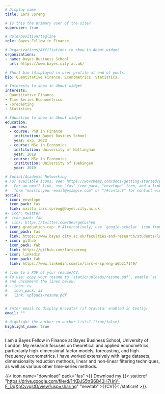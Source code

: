 ```yaml
---
# Display name
title: Lars Spreng

# Is this the primary user of the site?
superuser: true

# Role/position/tagline
role: Bayes Fellow in Finance

# Organizations/Affiliations to show in About widget
organizations:
- name: Bayes Business School
  url: https://www.bayes.city.ac.uk/

# Short bio (displayed in user profile at end of posts)
bio: Quantitative Finance, Econometrics, Statistics.

# Interests to show in About widget
interests:
- Quantitative Finance
- Time Series Econometrics
- Forecasting
- Statistics

# Education to show in About widget
education:
  courses:
  - course: PhD in Finance
    institution: Bayes Busines School
    year: exp. 2023
  - course: MSc in Economics
    institution: University of Nottingham
    year: 2019
  - course: MSc in Economics
    institution: University of Tuebingen
    year: 2019

# Social/Academic Networking
# For available icons, see: https://wowchemy.com/docs/getting-started/page-builder/#icons
#   For an email link, use "fas" icon pack, "envelope" icon, and a link in the
#   form "mailto:your-email@example.com" or "/#contact" for contact widget.
social:
- icon: envelope
  icon_pack: fas
  link: mailto:lars.spreng@bayes.city.ac.uk
#- icon: twitter
#  icon_pack: fab
#  link: https://twitter.com/GeorgeCushen
- icon: graduation-cap  # Alternatively, use `google-scholar` icon from `ai` icon pack
  icon_pack: fas
  link: https://www.bayes.city.ac.uk/faculties-and-research/students/lars-spreng
- icon: github
  icon_pack: fab
  link: https://github.com/larsspreng
- icon: linkedin
  icon_pack: fab
  link: https://www.linkedin.com/in/lars-e-spreng-a6b217149/

# Link to a PDF of your resume/CV.
# To use: copy your resume to `static/uploads/resume.pdf`, enable `ai` icons in `params.toml`, 
# and uncomment the lines below.
# - icon: cv
#   icon_pack: ai
#   link: uploads/resume.pdf 


# Enter email to display Gravatar (if Gravatar enabled in Config)
email: ""

# Highlight the author in author lists? (true/false)
highlight_name: true
---
```


I am a Bayes Fellow in Finance at Bayes Business School, University of London. My research focuses on theoretical and applied econometrics, particularly high-dimensional factor models, forecasting, and high-frequency econometrics. I have worked extensively with large datasets, dimensionality reduction methods, linear and non-linear filtering techniques, as well as various other time-series methods. 

{{< icon name="download" pack="fas" >}} Download my {{< staticref "https://drive.google.com/file/d/1rKBJS5trB6B43H7HnY-F_DqXpCvvgstD/view?usp=sharing" "newtab" >}}CV{{< /staticref >}}.
